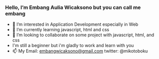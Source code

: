 ### Hello, I’m Embang Aulia Wicaksono but you can call me embang
- 👀 I’m interested in Application Development especially in Web
- 🌱 I’m currently learning javascript, html and css
- 💞️ I’m looking to collaborate on some project with javascript, html, and css
- I'm still a beginner but i'm gladly to work and learn with you
- 📫 My Email: embangwicaksono@gmail.com twitter: @mikotoboku


